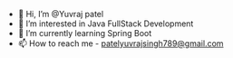 - 👋 Hi, I’m @Yuvraj patel
- 👀 I’m interested in Java FullStack Development
- 🌱 I’m currently learning Spring Boot
- 📫 How to reach me - patelyuvrajsingh789@gmail.com

<!---
raiden-404/raiden-404 is a ✨ special ✨ repository because its `README.md` (this file) appears on your GitHub profile.
You can click the Preview link to take a look at your changes.
--->
